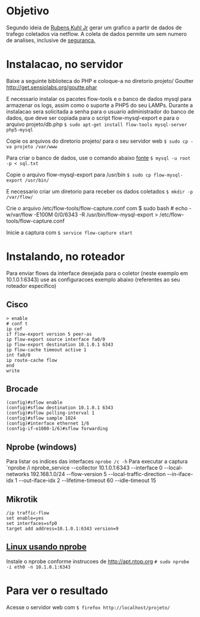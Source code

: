 # Objetivo

Segundo ideia de [Rubens Kuhl Jr](https://puck.nether.net/pipermail/cisco-nsp/2006-April/029662.html)
 gerar um grafico a partir de dados de trafego coletados via netflow. 
A coleta de dados permite um sem numero de analises, inclusive de [seguranca.](https://www.usenix.org/legacy/publications/library/proceedings/lisa2000/full_papers/navarro/navarro_html/index.html)

# Instalacao, no servidor

Baixe a seguinte biblioteca do PHP e coloque-a no diretorio projeto/
Goutter http://get.sensiolabs.org/goutte.phar

E necessario instalar os pacotes flow-tools e o banco de dados mysql
para armazenar os logs, assim como o suporte a PHP5 do seu LAMPs. 
Durante a instalacao sera solicitada a senha para o usuario administrador 
do banco de dados, que deve ser copiada para o script flow-mysql-export
e para o arquivo projeto/db.php
`$ sudo apt-get install flow-tools mysql-server php5-mysql`

Copie os arquivos do diretorio projeto/ para o seu servidor web
`$ sudo cp -va projeto /var/www`

Para criar o banco de dados, use o comando abaixo [fonte](http://www.kelvinism.com/2008/12/netflow-into-mysql-with-flow-tools_5439.html)
`$ mysql -u root -p < sql.txt`

Copie o arquivo flow-mysql-export para /usr/bin
`$ sudo cp flow-mysql-export /usr/bin/`

E necessario criar um diretorio para receber os dados coletados
`$ mkdir -p /var/flow/`

Crie o arquivo /etc/flow-tools/flow-capture.conf com
    $ sudo bash
    # echo \-w/var/flow -E100M 0/0/6343 -R /usr/bin/flow-mysql-export > /etc/flow-tools/flow-capture.conf

Inicie a captura com
`$ service flow-capture start`

# Instalando, no roteador
Para enviar flows da interface desejada para o coletor (neste exemplo em 10.1.0.1:6343)
use as configuracoes exemplo abaixo (referentes ao seu roteador especifico)

## Cisco 
    > enable
    # conf t
    ip cef
    if flow-export version 5 peer-as
    ip flow-export source interface fa0/0
    ip flow-export destination 10.1.0.1 6343
    ip flow-cache timeout active 1
    int fa0/0
    ip route-cache flow
    end
    write

## Brocade
    (config)#sflow enable
    (config)#sflow destination 10.1.0.1 6343
    (config)#sflow polling-interval 1
    (config)#sflow sample 1024
    (config)#interface ethernet 1/6
    (config-if-e1000-1/6)#sflow forwarding

## Nprobe (windows)
Para listar os indices das interfaces
`nprobe /c -h`
Para executar a captura
`nprobe /i nprobe_service --collector 10.1.0.1:6343 --interface 0 --local-networks 192.168.1.0/24 --flow-version 5 --local-traffic-direction --in-iface-idx 1 --out-iface-idx 2 --lifetime-timeout 60 --idle-timeout 15 

## Mikrotik
    /ip traffic-flow
    set enable=yes
    set interfaces=sfp0
    target add address=10.1.0.1:6343 version=9

## [Linux usando nprobe](http://www.ntop.org/products/nprobe/)
Instale o nprobe conforme instrucoes de http://apt.ntop.org
`# sudo nprobe -i eth0 -n 10.1.0.1:6343`

# Para ver o resultado
Acesse o servidor web com
`$ firefox http://localhost/projeto/`
